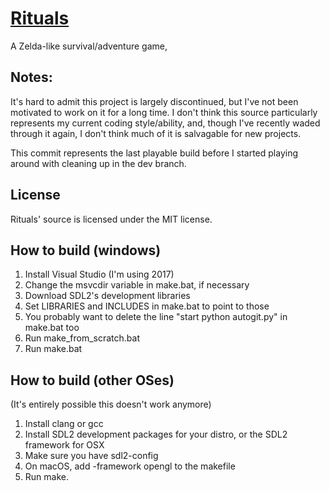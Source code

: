 # [Rituals](rituals.handmade.network)
A Zelda-like survival/adventure game, 

## Notes:

It's hard to admit this project is largely discontinued, but I've not been motivated
to work on it for a long time. I don't think this source particularly represents 
my current coding style/ability, and, though I've recently waded through it again,
I don't think much of it is salvagable for new projects. 

This commit represents the last playable build before I started playing around with cleaning up in the dev branch.

## License
Rituals' source is licensed under the MIT license. 

## How to build (windows)
 1. Install Visual Studio (I'm using 2017)
 2. Change the msvcdir variable in make.bat, if necessary
 3. Download SDL2's development libraries
 4. Set LIBRARIES and INCLUDES in make.bat to point to those
 5. You probably want to delete the line "start python autogit.py" in make.bat too
 6. Run make_from_scratch.bat
 7. Run make.bat

## How to build (other OSes)

(It's entirely possible this doesn't work anymore)

 1. Install clang or gcc
 2. Install SDL2 development packages for your distro, or the SDL2 framework for OSX
 2. Make sure you have sdl2-config
 2. On macOS, add -framework opengl to the makefile
 3. Run make.

